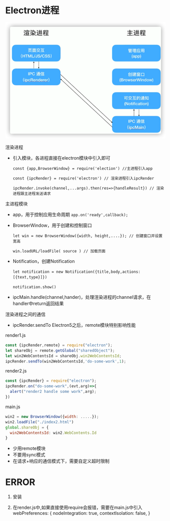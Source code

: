 # Electron进程

![image-20210817100801532](img/image-20210817100801532.png)



渲染进程

- 引入模块，各进程直接在electron模块中引入即可

  `const {app,BrowserWindow} = require('election') //主进程引入app`

  `const {ipcRender} = require('electron') // 渲染进程引入ipcRender`

  `ipcRender.invoke(channel,...args).then(res=>{handleResult}) // 渲染进程跟主进程发送请求`



主进程模块

- app，用于控制应用生命周期 `app.on('ready',callback);`

- BrowserWindow，用于创建和控制窗口

  `let win = new BrowserWindow({width, height,....}); // 创建窗口并设置宽高`

  `win.loadURL/loadFile( source ) // 加载页面`

- Notification，创建Notification

  `let notification = new Notification({title,body,actions:[{text,type}]})`

  `notification.show()`

- ipcMain.handle(channel,hander)，处理渲染进程的channel请求，在handler中return返回结果





渲染进程之间的通信

- ipcRender.sendTo  Electron5之后，remote模块特别影响性能

render1.js

```js
const {ipcRender,remote} = require("electron");
let shareObj = remote.getGlobal("sharedObject");
let win2WebContentsId = shareObj.win2WebContentsId;
ipcRender.sendTo(win2WebContentsId,'do-some-work',1);
```

render2.js

```js
const {ipcRender} = require("electron");
ipcRender.on("do-some-work",(evt,arg)=>{
  alert("render2 handle some work",arg);
})
```



main.js

```js
win2 = new BrowserWindow({width: .....});
win2.loadFile("./index2.html")
global.shareObj = {
  win2WebContentsId: win2.WebContents.Id
}
```



- 少用remote模块
- 不要用sync模式
- 在请求+响应的通信模式下，需要自定义超时限制



# ERROR
1. 安装

2. 在render.js中,如果直接使用require会报错，需要在main.js中引入
    webPreferences: {
      nodeIntegration: true,
      contextIsolation: false,
    }

